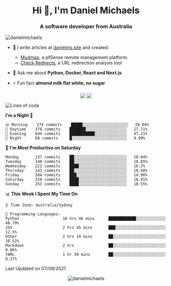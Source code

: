 <h1 align="center">Hi 👋, I'm Daniel Michaels</h1>
<h3 align="center">A software developer from Australia</h3>
<p align="left"> <img src="https://komarev.com/ghpvc/?username=danielmichaels" alt="danielmichaels" /> </p>

- 📝 I write articles at [danielms.site](https://danielms.site?ref=danielmichaels-github) and created:
    - [Mudmap](https://mudmap.io?ref=danielmichaels-github), a pfSense remote management platform.
    - [Check Redirects](https://www.check-redirects.com?ref=danielmichaels-github), a URL redirection analysis tool
- 💬 Ask me about **Python, Docker, React and Next.js**

- ⚡ Fun fact **almond milk flat white, no sugar**

<p align="center">
<a href="https://twitter.com/dansult" target="_blank"><img align="center" src="https://img.shields.io/badge/twitter-%231DA1F2.svg?&style=for-the-badge&logo=twitter&logoColor=white"></a>
<a href="https://linkedin.com/in/daniel-michaels" target="_blank"><img align="center" src="https://img.shields.io/badge/linkedin-%230077B5.svg?&style=for-the-badge&logo=linkedin&logoColor=white"></a>
</p>

<!--START_SECTION:waka-->
![Lines of code](https://img.shields.io/badge/From%20Hello%20World%20I%27ve%20Written-409746%20lines%20of%20code-blue)

**I'm a Night 🦉** 

```text
🌞 Morning    274 commits    █████░░░░░░░░░░░░░░░░░░░░   20.09% 
🌆 Daytime    378 commits    ███████░░░░░░░░░░░░░░░░░░   27.71% 
🌃 Evening    644 commits    ███████████░░░░░░░░░░░░░░   47.21% 
🌙 Night      68 commits     █░░░░░░░░░░░░░░░░░░░░░░░░   4.99%

```
📅 **I'm Most Productive on Saturday** 

```text
Monday       137 commits    ██░░░░░░░░░░░░░░░░░░░░░░░   10.04% 
Tuesday      148 commits    ██░░░░░░░░░░░░░░░░░░░░░░░   10.85% 
Wednesday    221 commits    ████░░░░░░░░░░░░░░░░░░░░░   16.2% 
Thursday     143 commits    ██░░░░░░░░░░░░░░░░░░░░░░░   10.48% 
Friday       204 commits    ███░░░░░░░░░░░░░░░░░░░░░░   14.96% 
Saturday     258 commits    ████░░░░░░░░░░░░░░░░░░░░░   18.91% 
Sunday       253 commits    ████░░░░░░░░░░░░░░░░░░░░░   18.55%

```


📊 **This Week I Spent My Time On** 

```text
⌚︎ Time Zone: Australia/Sydney

💬 Programming Languages: 
Python                   10 hrs 46 mins      ████████████░░░░░░░░░░░░░   48.79% 
JSX                      2 hrs 45 mins       ███░░░░░░░░░░░░░░░░░░░░░░   12.5% 
Other                    2 hrs 19 mins       ██░░░░░░░░░░░░░░░░░░░░░░░   10.52% 
Markdown                 2 hrs               ██░░░░░░░░░░░░░░░░░░░░░░░   9.06% 
YAML                     1 hr 50 mins        ██░░░░░░░░░░░░░░░░░░░░░░░   8.37%

```


 Last Updated on 07/08/2021
<!--END_SECTION:waka-->

<p align="center"> <img src="https://github-readme-stats.vercel.app/api?username=danielmichaels&show_icons=true" alt="danielmichaels" /> </p>

